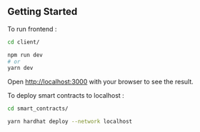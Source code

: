 ## Getting Started

To run frontend :

```bash
cd client/

npm run dev
# or
yarn dev
```

Open [http://localhost:3000](http://localhost:3000) with your browser to see the result.

To deploy smart contracts to localhost :

```bash
cd smart_contracts/

yarn hardhat deploy --network localhost
```
